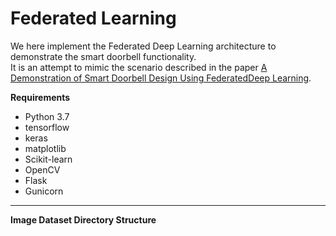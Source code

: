 # Federated Learning
We here implement the Federated Deep Learning architecture to demonstrate the smart doorbell functionality.  
   It is an attempt to mimic the scenario described in the paper [A Demonstration of Smart Doorbell Design Using FederatedDeep Learning](https://arxiv.org/pdf/2010.09687.pdf).  
   
   **Requirements**
   * Python 3.7
   * tensorflow
   * keras
   * matplotlib
   * Scikit-learn
   * OpenCV
   * Flask
   * Gunicorn
   
   ***
   
   **Image Dataset Directory Structure**
   
